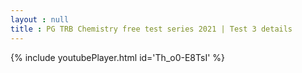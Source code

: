 ```yaml
---
layout : null
title : PG TRB Chemistry free test series 2021 | Test 3 details
---
```






{% include youtubePlayer.html id='Th_o0-E8TsI' %}
